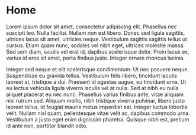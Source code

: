 # Home

Lorem ipsum dolor sit amet, consectetur adipiscing elit. Phasellus nec suscipit leo. Nulla facilisi. Nullam non est libero. Donec sed ligula sagittis, ultrices lacus sit amet, ultricies neque. Vestibulum sagittis sagittis tellus ut cursus. Etiam quam nunc, sodales vel nibh eget, ultrices molestie massa. Sed sem diam, iaculis vel erat id, dapibus scelerisque dolor. Proin lacus ex, varius id eros sit amet, porta finibus justo. Integer ornare rhoncus lacinia.

Integer sed neque et elit scelerisque condimentum. Ut nec posuere neque. Suspendisse eu gravida tellus. Vestibulum felis libero, tincidunt iaculis laoreet at, tristique a dui. Praesent id egestas augue, eu tincidunt urna. Ut eu lectus vehicula ligula viverra iaculis vel at nulla. Sed at nibh eu nulla aliquet placerat eu nec nunc. Phasellus varius finibus ante, vitae aliquam nisl rutrum sed. Aliquam mollis, nibh tristique viverra pulvinar, libero justo laoreet tellus, id feugiat mauris metus imperdiet est. Integer luctus lobortis velit. Nullam nisl quam, pellentesque vitae velit ac, dapibus commodo urna. Vestibulum a justo eget enim dignissim pharetra. Quisque nibh est, pretium id ante non, porttitor blandit odio.
